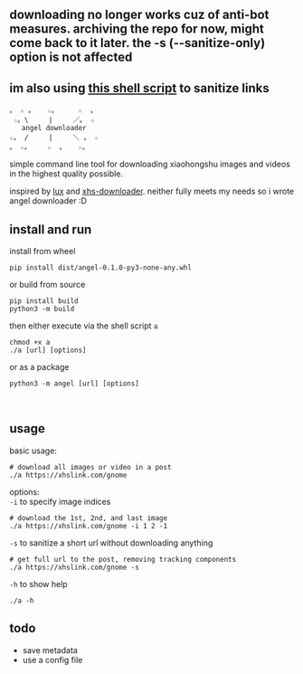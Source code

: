 ## downloading no longer works cuz of anti-bot measures. archiving the repo for now, might come back to it later. the -s (--sanitize-only) option is not affected 
## im also using [this shell script](https://gist.github.com/internetisgone/22e296dbb541eb6e73486568230bd9ff) to sanitize links

```
。 ☆ 。   ☆。     ☆  。
 ☆。\     |     ／。 ☆
   angel downloader
☆。 /     |     ＼ 。 ☆ 
。 ☆。    ☆  。   ☆。

```
simple command line tool for downloading xiaohongshu images and videos in the highest quality possible. <br>

inspired by [lux](https://github.com/iawia002/lux) and [xhs-downloader](https://github.com/JoeanAmier/XHS-Downloader). neither fully meets my needs so i wrote angel downloader :D<br>

## install and run
install from wheel
```
pip install dist/angel-0.1.0-py3-none-any.whl
```
or build from source
```
pip install build
python3 -m build
```

then either execute via the shell script `a`
```
chmod +x a
./a [url] [options]
```
or as a package
```
python3 -m angel [url] [options]
```
<br>

## usage
basic usage:
```
# download all images or video in a post
./a https://xhslink.com/gnome
```
options:<br>
`-i` to specify image indices
```
# download the 1st, 2nd, and last image
./a https://xhslink.com/gnome -i 1 2 -1
```
`-s` to sanitize a short url without downloading anything
```
# get full url to the post, removing tracking components
./a https://xhslink.com/gnome -s
```
`-h` to show help
```
./a -h  
```
## todo
- save metadata
- use a config file

